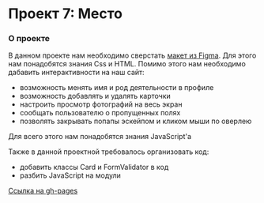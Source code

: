# Проект 7: Место

### О проекте

В данном проекте нам необходимо сверстать [макет из Figma](https://www.figma.com/file/XNaGNEZD5NEjeyJzAT4gMb/JavaScript.-Sprint-6?node-id=0%3A1&viewport=475%2C-1006%2C0.5613868236541748). Для этого нам понадобятся знания 
Css и HTML. Помимо этого нам необходимо дабавить интерактивности на наш сайт:

* возможность менять имя и род деятельности в профиле
* возможность добавлять и удалять карточки
* настроить просмотр фотографий на весь экран
* сообщать пользователю о пропущенных полях
* позволять закрывать попапы эскейпом и кликом мыши по оверлею

Для всего этого нам понадобятся знания JavaScript'а

Также в данной проектной требовалось организовать код: 

* добавить классы Card и FormValidator в код
* разбить JavaScript на модули

[Ссылка на gh-pages](https://goncharenkogeorgy.github.io/mesto/)
